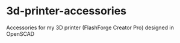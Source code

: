 # 3d-printer-accessories
Accessories for my 3D printer (FlashForge Creator Pro) designed in OpenSCAD
